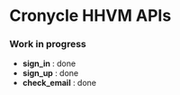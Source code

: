 # Cronycle HHVM APIs

### Work in progress

- **sign_in** : done
- **sign_up** : done
- **check_email** : done
